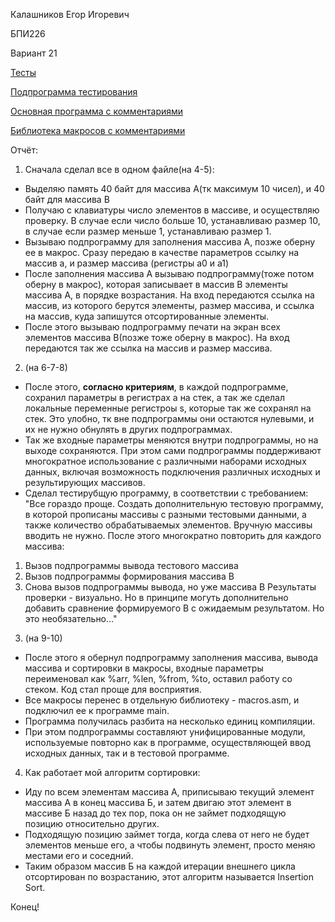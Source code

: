 Калашников Егор Игоревич

БПИ226

Вариант 21

[Тесты](tests.md)

[Подпрограмма тестирования](testing.asm)

[Основная программа с комментариями](main.asm)

[Библиотека макросов с комментариями](macros.asm)

Отчёт:
1) Сначала сделал все в одном файле(на 4-5):
  -  Выделяю память 40 байт для массива А(тк максимум 10 чисел), и 40 байт для массива B
  -  Получаю с клавиатуры число элементов в массиве, и осуществляю проверку. В случае если число больше 10, устанавливаю размер 10, в случае если размер меньше 1, устанавливаю размер 1.
  -  Вызываю подпрограмму для заполнения массива А, позже оберну ее в макрос. Сразу передаю в качестве параметров ссылку на массив а, и размер массива (регистры a0 и a1)
  -  После заполнения массива А вызываю подпрограмму(тоже потом оберну в макрос), которая записывает в массив B элементы массива А, в порядке возрастания. На вход передаются ссылка на массив, из которого берутся элементы, размер массива, и ссылка на массив, куда запишутся отсортированные элементы.
  -  После этого вызываю подпрограмму печати на экран всех элементов массива B(позже тоже оберну в макрос). На вход передаются так же ссылка на массив и размер массива.

2) (на 6-7-8)
- После этого, __согласно критериям__, в каждой подпрограмме, сохранил параметры в регистрах a на стек, а так же сделал локальные переменные регистроы s, которые так же сохранял на стек. Это улобно, тк вне подпрограммы они остаются нулевыми, и их не нужно обнулять в других подпрограммах.
- Так же входные параметры меняются внутри подпрограммы, но на выходе сохраняются. При этом сами подпрограммы поддерживают многократное использование с различными наборами исходных данных, включая возможность подключения различных исходных и результирующих массивов.
- Сделал тестирубщую программу, в соответствии с требованием: "Все гораздо проще. Создать дополнительную тестовую программу, в которой прописаны массивы с разными тестовыми данными, а также количество обрабатываемых элементов. Вручную массивы вводить не нужно. После этого многократно повторить для каждого массива:
1. Вызов подпрограммы вывода тестового массива
2. Вызов подпрограммы формирования массива В
3. Снова вызов подпрограммы вывода, но уже массива B
Результаты проверки - визуально.
Но в принципе могуть дополнительно добавить сравнение формируемого B с ожидаемым результатом. Но это необязательно..."
  
3) (на 9-10) 
- После этого я обернул подпрограмму заполнения массива, вывода массива и сортировки в макросы, входные параметры переименовал как %arr, %len, %from, %to, оставил работу со стеком. Код стал проще для восприятия. 
- Все макросы перенес в отдельную библиотеку - macros.asm, и подключил ее к программе main.
- Программа получилась разбита на несколько единиц компиляции.
- При этом подпрограммы составляют унифицированные модули, используемые повторно как в программе, осуществляющей ввод исходных данных, так и в тестовой программе.

4) Как работает мой алгоритм сортировки: 
- Иду по всем элементам массива А, приписываю текущий элемент массива А в конец массива Б, и затем двигаю этот элемент в массиве Б назад до тех пор, пока он не займет подходящую позицию относительно других.
- Подходящую позицию займет тогда, когда слева от него не будет элементов меньше его, а чтобы подвинуть элемент, просто меняю местами его и соседний.
- Таким образом массив Б на каждой итерации внешнего цикла отсортирован по возрастанию, этот алгоритм называется Insertion Sort.

Конец!
